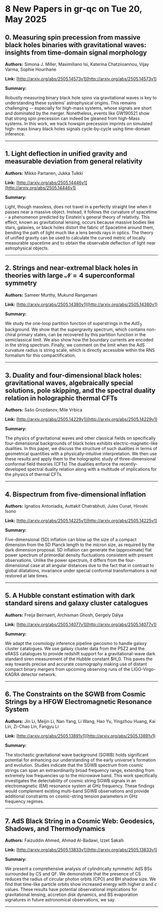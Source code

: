 # 8 New Papers in gr-qc on Tue 20, May 2025

## 0. Measuring spin precession from massive black holes binaries with   gravitational waves: insights from time-domain signal morphology

**Authors:** Simona J. Miller, Maximiliano Isi, Katerina Chatziioannou, Vijay Varma, Sophie Hourihane

**Link:** [http://arxiv.org/abs/2505.14573v1](http://arxiv.org/abs/2505.14573v1)

**Summary:**

Robustly measuring binary black hole spins via gravitational waves is key to understanding these systems' astrophysical origins. This remains challenging -- especially for high-mass systems, whose signals are short and dominated by the merger. Nonetheless, events like GW190521 show that strong spin precession can indeed be gleaned from high-Mass systems. In this work, we track howspin precession imprints on simulated high- mass binary black holes signals cycle-by-cycle using time-domain inference.

---

## 1. Light deflection in unified gravity and measurable deviation from   general relativity

**Authors:** Mikko Partanen, Jukka Tulkki

**Link:** [http://arxiv.org/abs/2505.14446v1](http://arxiv.org/abs/2505.14446v1)

**Summary:**

Light, though massless, does not travel in a perfectly straight line when it passes near a massive object. Instead, it follows the curvature of spacetime - a phenomenon predicted by Einstein's general theory of relativity. This effect, known as gravitational lensing, occurs because massive bodies like stars, galaxies, or black holes distort the fabric of Spacetime around them, bending the path of light much like a lens bends rays in optics. The theory of unified gravity can be used to calculate the curved metric of locally measurable spacetime and to obtain the observable deflection of light near astrophysical objects.

---

## 2. Strings and near-extremal black holes in theories with large   $\mathcal{N}=4$ superconformal symmetry

**Authors:** Sameer Murthy, Mukund Rangamani

**Link:** [http://arxiv.org/abs/2505.14380v1](http://arxiv.org/abs/2505.14380v1)

**Summary:**

We study the one-loop partition function of superstrings in the $AdS_3$ background. We show that the supergravity spectrum, which contains non-chiral primary states, can be recovered by this partition function in the semiclassical limit. We also show how the boundary currents are encoded in the string spectrum. Finally, we comment on the limit when the AdS curvature radius is string scale, which is directly accessible within the RNS formalism for this compactification.

---

## 3. Duality and four-dimensional black holes: gravitational waves,   algebraically special solutions, pole skipping, and the spectral duality   relation in holographic thermal CFTs

**Authors:** Sašo Grozdanov, Mile Vrbica

**Link:** [http://arxiv.org/abs/2505.14229v1](http://arxiv.org/abs/2505.14229v1)

**Summary:**

The physics of gravitational waves and other classical fields on specifically four-dimensional backgrounds of black holes exhibits electric-magnetic-like dualities. In this paper, we discuss the structure of such dualities in terms of geometrical quantities with a physically-intuitive interpretation. We then use these results and apply them to the holographic study of three-dimensional conformal field theories (CFTs) The dualities enforce the recently-developed spectral duality relation along with a multitude of implications for the physics of thermal CFTs.

---

## 4. Bispectrum from five-dimensional inflation

**Authors:** Ignatios Antoniadis, Auttakit Chatrabhuti, Jules Cunat, Hiroshi Isono

**Link:** [http://arxiv.org/abs/2505.14225v1](http://arxiv.org/abs/2505.14225v1)

**Summary:**

Five-dimensional (5D) inflation can blow up the size of a compact dimension from the 5D Planck length to the micron size, as required by the dark dimension proposal. 5D inflation can generate the (approximate) flat power spectrum of primordial density fluctuations consistent with present observations. Unlike the power spectrum, it differs from the four-dimensional case at all angular distances due to the fact that in contrast to global dilatations, invariance under special conformal transformations is not restored at late times.

---

## 5. A Hubble constant estimation with dark standard sirens and galaxy   cluster catalogues

**Authors:** Freija Beirnaert, Archisman Ghosh, Gergely Dálya

**Link:** [http://arxiv.org/abs/2505.14077v1](http://arxiv.org/abs/2505.14077v1)

**Summary:**

We adapt the cosmology inference pipeline gwcosmo to handle galaxy cluster catalogues. We use galaxy cluster data from the PSZ2 and the eRASS catalogues to provide redshift support for a gravitational-wave dark standard siren measurement of the Hubble constant $H_0. This paves the way towards precise and accurate cosmography making use of distant compact binary mergers from upcoming observing runs of the LIGO-Virgo-KAGRA detector network.

---

## 6. The Constraints on the SGWB from Cosmic Strings by a HFGW   Electromagnetic Resonance System

**Authors:** Jin Li, Meijin Li, Nan Yang, Li Wang, Hao Yu, Yingzhou Huang, Kai Lin, Zi-Chao Lin, Fangyu Li

**Link:** [http://arxiv.org/abs/2505.13891v1](http://arxiv.org/abs/2505.13891v1)

**Summary:**

The stochastic gravitational wave background (SGWB) holds significant potential for enhancing our understanding of the early universe's formation and evolution. Studies indicate that the SGWB spectrum from cosmic strings can span an extraordinarily broad frequency range, extending from extremely low frequencies up to the microwave band. This work specifically investigates the detectability of cosmic string SGWB signals in an electromagnetic (EM) resonance system at GHz frequency. These findings would complement existing multi-band SGWB observations and provide additional constraints on cosmic-string tension parameters in GHz frequency regimes.

---

## 7. AdS Black String in a Cosmic Web: Geodesics, Shadows, and Thermodynamics

**Authors:** Faizuddin Ahmed, Ahmad Al-Badawi, Izzet Sakallı

**Link:** [http://arxiv.org/abs/2505.13833v1](http://arxiv.org/abs/2505.13833v1)

**Summary:**

We present a comprehensive analysis of cylindrically symmetric AdS BSs surrounded by CS and QF. We demonstrate that the presence of CS reduces the radius of circular photon orbits (CPO) and BH shadow size. We find that time-like particle orbits show increased energy with higher $\alpha$ and $c$ values. These results have potential observational implications for gravitational lensing, accretion disk dynamics, and BS evaporation signatures in future astronomical observations, we say.

---

